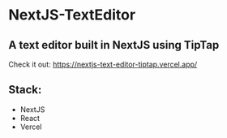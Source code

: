 # NextJS-TextEditor

## A text editor built in NextJS using TipTap
Check it out: https://nextjs-text-editor-tiptap.vercel.app/

## Stack:
- NextJS
- React
- Vercel

